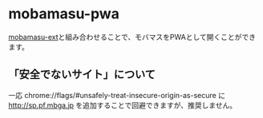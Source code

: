 # mobamasu-pwa

[mobamasu-ext](https://github.com/rinsuki/mobamasu-ext)と組み合わせることで、モバマスをPWAとして開くことができます。

## 「安全でないサイト」について

一応 chrome://flags/#unsafely-treat-insecure-origin-as-secure に http://sp.pf.mbga.jp を追加することで回避できますが、推奨しません。